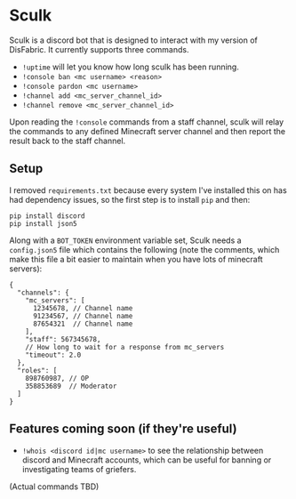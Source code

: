 # Sculk

Sculk is a discord bot that is designed to interact with my version of DisFabric. It currently supports three commands.

- `!uptime` will let you know how long sculk has been running.
- `!console ban <mc username> <reason>`
- `!console pardon <mc username>`
- `!channel add <mc_server_channel_id>`
- `!channel remove <mc_server_channel_id>`

Upon reading the `!console` commands from a staff channel, sculk will relay the commands to any defined Minecraft server channel and then report the result back to the staff channel.

## Setup

I removed `requirements.txt` because every system I've installed this on has had dependency issues, so the first step is to install `pip` and then:

```
pip install discord
pip install json5
```

Along with a `BOT_TOKEN` environment variable set, Sculk needs a `config.json5` file which contains the following (note the comments, which make this file a bit easier to maintain when you have lots of minecraft servers):

```
{
  "channels": {
    "mc_servers": [
      12345678, // Channel name
      91234567, // Channel name
      87654321  // Channel name
    ],
    "staff": 567345678,
    // How long to wait for a response from mc_servers
    "timeout": 2.0
  },
  "roles": [
    898760987, // OP
    358853689  // Moderator
  ]
}
```
## Features coming soon (if they're useful)

- `!whois <discord id|mc username>` to see the relationship between discord and Minecraft accounts, which can be useful for banning or investigating teams of griefers.

(Actual commands TBD)
